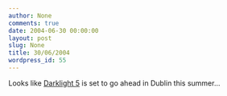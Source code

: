 ```yaml
---
author: None
comments: true
date: 2004-06-30 00:00:00
layout: post
slug: None
title: 30/06/2004
wordpress_id: 55
---
```


Looks like [Darklight 5](http://www.darklight-filmfestival.com/) is set to go ahead in Dublin this summer...
